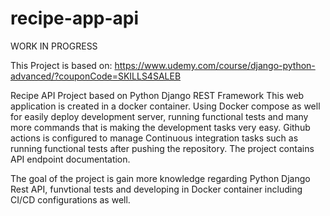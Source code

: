 # recipe-app-api

WORK IN PROGRESS

This Project is based on: https://www.udemy.com/course/django-python-advanced/?couponCode=SKILLS4SALEB

Recipe API Project based on Python Django REST Framework
This web application is created in a docker container.
Using Docker compose as well for easily deploy development server, running functional tests and many more commands that is making the development tasks very easy.
Github actions is configured to manage Continuous integration tasks such as running functional tests after pushing the repository.
The project contains API endpoint documentation.

The goal of the project is gain more knowledge regarding Python Django Rest API, funvtional tests and developing in Docker container including CI/CD configurations as well. 
